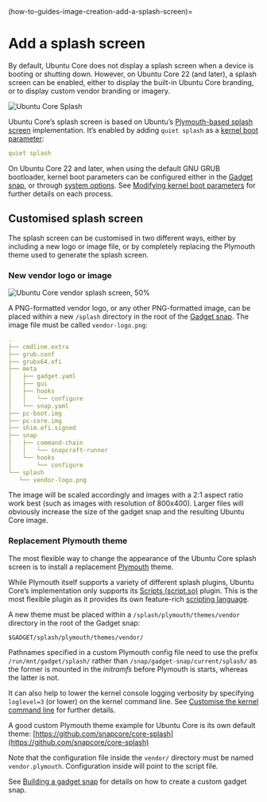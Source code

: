 (how-to-guides-image-creation-add-a-splash-screen)=
# Add a splash screen

By default, Ubuntu Core does not display a splash screen when a device is booting or shutting down. However, on Ubuntu Core 22 (and later), a splash screen can be enabled, either to display the built-in Ubuntu Core branding, or to display custom vendor branding or imagery.

![Ubuntu Core Splash](https://assets.ubuntu.com/v1/72b8914b-core-splash_01.png) 

Ubuntu Core’s splash screen is based on Ubuntu’s [Plymouth-based splash screen](https://wiki.ubuntu.com/Plymouth#Splash_Theme) implementation. It’s enabled by adding `quiet splash` as a [kernel boot parameter](/reference/kernel-boot-parameters):

```yaml
quiet splash
```

On Ubuntu Core 22 and later, when using the default GNU GRUB bootloader, kernel boot parameters can be configured either in the [Gadget snap](/reference/gadget-snap-format), or through [system options](https://snapcraft.io/docs/system-options). See [Modifying kernel boot parameters](/how-to-guides/manage-ubuntu-core/modify-kernel-options) for further details on each process.

## Customised splash screen

The splash screen can be customised in two different ways, either by including a new logo or image file, or by completely replacing the Plymouth theme used to generate the splash screen.

### New vendor logo or image

![Ubuntu Core vendor splash screen,  50%](https://assets.ubuntu.com/v1/3410143e-core-splash_02.png) 

A PNG-formatted vendor logo, or any other PNG-formatted image, can be placed within a new `/splash` directory in the root of the [Gadget snap](/reference/gadget-snap-format). The image file must be called `vendor-logo.png`:

```yaml
.
├── cmdline.extra
├── grub.conf
├── grubx64.efi
├── meta
│   ├── gadget.yaml
│   ├── gui
│   ├── hooks
│   │   └── configure
│   └── snap.yaml
├── pc-boot.img
├── pc-core.img
├── shim.efi.signed
├── snap
│   ├── command-chain
│   │   └── snapcraft-runner
│   └── hooks
│       └── configure
└── splash
   └── vendor-logo.png
```

The image will be scaled accordingly and images with a 2:1 aspect ratio work best (such as images with resolution of 800x400). Larger files will obviously increase the size of the gadget snap and the resulting Ubuntu Core image.

### Replacement Plymouth theme

The most flexible way to change the appearance of the Ubuntu Core splash screen is to install a replacement [Plymouth](https://wiki.ubuntu.com/Plymouth) theme.

While Plymouth itself supports a variety of different splash plugins, Ubuntu Core’s implementation only supports its [Scripts (script.so)]() plugin. This is the most flexible plugin as it provides its own feature-rich [scripting language](https://www.freedesktop.org/wiki/Software/Plymouth/Scripts/).  

A new theme must be placed within a `/splash/plymouth/themes/vendor` directory in the root of the Gadget snap:

```
$GADGET/splash/plymouth/themes/vendor/
```

Pathnames specified in a custom Plymouth config file need to use the prefix `/run/mnt/gadget/splash/` rather than `/snap/gadget-snap/current/splash/` as the former is mounted in the _initramfs_ before Plymouth is starts, whereas the latter is not.

It can also help to lower the kernel console logging verbosity by specifying `loglevel=3` (or lower) on the kernel command line. See [Customise the kernel command line](/reference/kernel-boot-parameter) for further details.

A good custom Plymouth theme example for Ubuntu Core is its own default theme:
[https://github.com/snapcore/core-splash](https://github.com/snapcore/core-splash)

Note that the configuration file inside the `vendor/` directory must be named `vendor.plymouth`. Configuration inside will point to the script file.

See [Building a gadget snap](/how-to-guides/image-creation/build-a-gadget-snap) for details on how to create a custom gadget snap.

